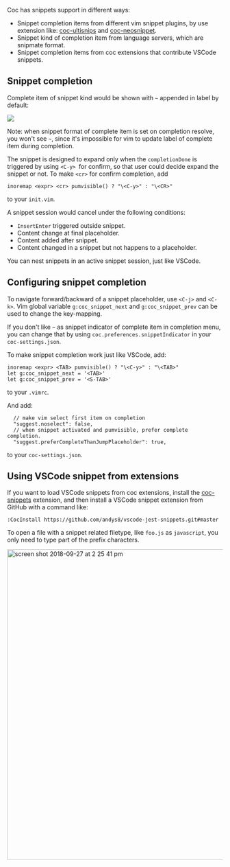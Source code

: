 Coc has snippets support in different ways:

* Snippet completion items from different vim snippet plugins, by use extension like: [coc-ultisnips](https://www.npmjs.com/package/coc-ultisnips) and [coc-neosnippet](https://www.npmjs.com/package/coc-neosnippet).
* Snippet kind of completion item from language servers, which are snipmate format.
* Snippet completion items from coc extensions that contribute VSCode snippets.

## Snippet completion

Complete item of snippet kind would be shown with `~` appended in label by default:

![](https://user-images.githubusercontent.com/251450/42562999-b4eb9634-852f-11e8-9f61-bab2bc19db3f.png)

Note: when snippet format of complete item is set on completion resolve, you won't see `~`, since it's impossible for vim to update label of complete item during completion.

The snippet is designed to expand only when the `completionDone` is triggered by using `<C-y> `for confirm, so that user could decide expand the snippet or not. To make `<cr>` for confirm completion, add

``` vim
inoremap <expr> <cr> pumvisible() ? "\<C-y>" : "\<CR>"
```
to your `init.vim`.

A snippet session would cancel under the following conditions:

* `InsertEnter` triggered outside snippet.
* Content change at final placeholder.
* Content added after snippet.
* Content changed in a snippet but not happens to a placeholder.

You can nest snippets in an active snippet session, just like VSCode.

## Configuring snippet completion

To navigate forward/backward of a snippet placeholder, use `<C-j>` and `<C-k>`.
Vim global variable `g:coc_snippet_next` and `g:coc_snippet_prev` can be used to change the key-mapping.

If you don't like `~` as snippet indicator of complete item in completion menu, you can change that by using `coc.preferences.snippetIndicator` in your `coc-settings.json`.

To make snippet completion work just like VSCode, add:

``` vim
inoremap <expr> <TAB> pumvisible() ? "\<C-y>" : "\<TAB>"
let g:coc_snippet_next = '<TAB>'
let g:coc_snippet_prev = '<S-TAB>'
```
to your `.vimrc`.

And add:

``` jsonc
  // make vim select first item on completion
  "suggest.noselect": false,
  // when snippet activated and pumvisible, prefer complete completion.
  "suggest.preferCompleteThanJumpPlaceholder": true,
```
to your `coc-settings.json`.

## Using VSCode snippet from extensions

If you want to load VSCode snippets from coc extensions, install the [coc-snippets](https://github.com/neoclide/coc-snippets) extension, and then install a VSCode snippet extension from GitHub with a command like:

```
:CocInstall https://github.com/andys8/vscode-jest-snippets.git#master
```

To open a file with a snippet related filetype, like `foo.js` as `javascript`, you only need to type part of the prefix characters.

<img width="724" alt="screen shot 2018-09-27 at 2 25 41 pm" src="https://user-images.githubusercontent.com/251450/46127038-edadb280-c261-11e8-8e94-957b6d62c9a9.png">
